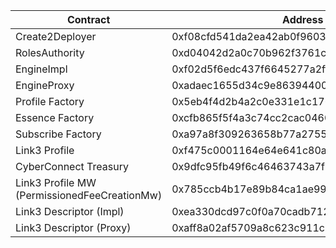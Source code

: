 | Contract                                     | Address                                    |
| -------------------------------------------- | ------------------------------------------ |
| Create2Deployer                              | 0xf08cfd541da2ea42ab0f9603ae1c2293cdf39e69 |
| RolesAuthority                               | 0xd04042d2a0c70b962f3761c40b89faa41567a4ed |
| EngineImpl                                   | 0xf02d5f6edc437f6645277a2ff2b4f179ea65f54b |
| EngineProxy                                  | 0xadaec1655d34c9e86394400e1cdef3bac3f0c117 |
| Profile Factory                              | 0x5eb4f4d2b4a2c0e331e1c1767143efcb91bf56e7 |
| Essence Factory                              | 0xcfb865f5f4a3c74cc2cac0460273bb43f3d8e27c |
| Subscribe Factory                            | 0xa97a8f309263658b77a2755be861173fb633020d |
| Link3 Profile                                | 0xf475c0001164e64e641c80a1401649b6444a4aa9 |
| CyberConnect Treasury                        | 0x9dfc95fb49f6c46463743a7f97ca989fbb3b8df1 |
| Link3 Profile MW (PermissionedFeeCreationMw) | 0x785ccb4b17e89b84ca1ae99a817f85f2e9163d3a |
| Link3 Descriptor (Impl)                      | 0xea330dcd97c0f0a70cadb7129f9ff2220677f726 |
| Link3 Descriptor (Proxy)                     | 0xaff8a02af5709a8c623c911c850c8ef0ba07587d |
